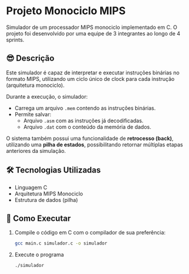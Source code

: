 # Projeto Monociclo MIPS

Simulador de um processador MIPS monociclo implementado em C. O projeto foi desenvolvido por uma equipe de 3 integrantes ao longo de 4 sprints.

## 😎 Descrição

Este simulador é capaz de interpretar e executar instruções binárias no formato MIPS, utilizando um ciclo único de clock para cada instrução (arquitetura monociclo).

Durante a execução, o simulador:
- Carrega um arquivo `.mem` contendo as instruções binárias.
- Permite salvar:
  - Arquivo `.asm` com as instruções já decodificadas.
  - Arquivo `.dat` com o conteúdo da memória de dados.

O sistema também possui uma funcionalidade de **retrocesso (back)**, utilizando uma **pilha de estados**, possibilitando retornar múltiplas etapas anteriores da simulação.

## 🛠️ Tecnologias Utilizadas

- Linguagem C
- Arquitetura MIPS Monociclo
- Estrutura de dados (pilha)

## 🚀 Como Executar

1. Compile o código em C com o compilador de sua preferência:
   ```bash
   gcc main.c simulador.c -o simulador
2. Execute o programa
   ```bash
   ./simulador
